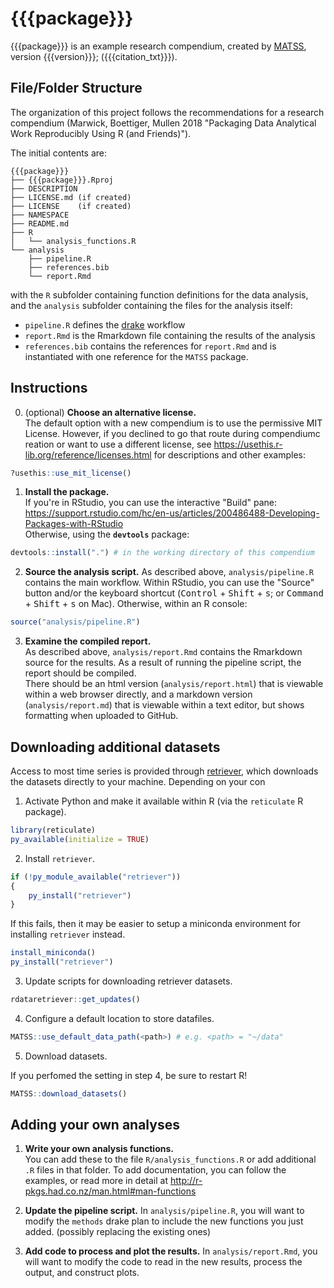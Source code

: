 
# {{{package}}}

<!-- badges: start -->
<!-- badges: end -->

{{{package}}} is an example research compendium, created by [MATSS](https://weecology.github.io/MATSS/), version {{{version}}}; ({{{citation_txt}}}).

## File/Folder Structure

The organization of this project follows the recommendations for a research compendium (Marwick, Boettiger, Mullen 2018 "Packaging Data Analytical Work Reproducibly Using R (and Friends)").

The initial contents are:

```
{{{package}}}
├── {{{package}}}.Rproj
├── DESCRIPTION
├── LICENSE.md (if created)
├── LICENSE    (if created)
├── NAMESPACE
├── README.md
├── R
│   └── analysis_functions.R
└── analysis
    ├── pipeline.R
    ├── references.bib
    └── report.Rmd
```

with the `R` subfolder containing function definitions for the data analysis, and the `analysis` subfolder containing the files for the analysis itself:
* `pipeline.R` defines the [drake](https://docs.ropensci.org/drake/) workflow
* `report.Rmd` is the Rmarkdown file containing the results of the analysis
* `references.bib` contains the references for `report.Rmd` and is instantiated with one reference for the `MATSS` package.

## Instructions

0. (optional) **Choose an alternative license.**  
The default option with a new compendium is to use the permissive MIT License. However, if you declined to go that route during compendiumc reation or want to use a different license, see https://usethis.r-lib.org/reference/licenses.html for descriptions and other examples:
```r
?usethis::use_mit_license()
```

1. **Install the package.**  
If you're in RStudio, you can use the interactive "Build" pane: https://support.rstudio.com/hc/en-us/articles/200486488-Developing-Packages-with-RStudio  
Otherwise, using the **`devtools`** package:
```r
devtools::install(".") # in the working directory of this compendium
```

2. **Source the analysis script.**
As described above, `analysis/pipeline.R` contains the main workflow. Within RStudio, you can use the "Source" button and/or the keyboard shortcut (<kbd>Control</kbd> + <kbd>Shift</kbd> + <kbd>s</kbd>; or <kbd>Command</kbd> + <kbd>Shift</kbd> + <kbd>s</kbd> on Mac).
Otherwise, within an R console:
```r
source("analysis/pipeline.R")
```

3. **Examine the compiled report.**  
As described above, `analysis/report.Rmd` contains the Rmarkdown source for the results. As a result of running the pipeline script, the report should be compiled.  
There should be an html version (`analysis/report.html`) that is viewable within a web browser directly, and a markdown version (`analysis/report.md`) that is viewable within a text editor, but shows formatting when uploaded to GitHub.

## Downloading additional datasets

Access to most time series is provided through [retriever](https://www.data-retriever.org/), which downloads the datasets directly to your machine. Depending on your con

1. Activate Python and make it available within R (via the `reticulate` R package).  
```r
library(reticulate)
py_available(initialize = TRUE)
```

2. Install `retriever`.  
```r
if (!py_module_available("retriever"))
{
    py_install("retriever")
}
```

If this fails, then it may be easier to setup a miniconda environment for installing `retriever` instead.  
```r
install_miniconda()
py_install("retriever")
```

3. Update scripts for downloading retriever datasets.  
```r
rdataretriever::get_updates()
```

4. Configure a default location to store datafiles.  
```r
MATSS::use_default_data_path(<path>) # e.g. <path> = "~/data"
```

5. Download datasets.

If you perfomed the setting in step 4, be sure to restart R!

```r
MATSS::download_datasets()
```

## Adding your own analyses

1. **Write your own analysis functions.**  
You can add these to the file `R/analysis_functions.R` or add additional `.R` files in that folder.
To add documentation, you can follow the examples, or read more in detail at http://r-pkgs.had.co.nz/man.html#man-functions

2. **Update the pipeline script.**
In `analysis/pipeline.R`, you will want to modify the `methods` drake plan to include the new functions you just added. (possibly replacing the existing ones)

3. **Add code to process and plot the results.**
In `analysis/report.Rmd`, you will want to modify the code to read in the new results, process the output, and construct plots.
